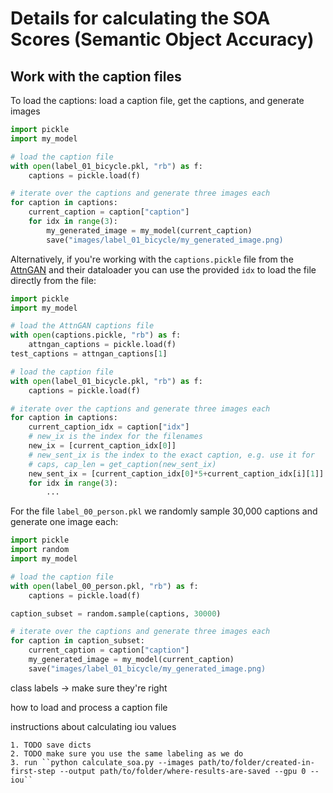 # Details for calculating the SOA Scores (Semantic Object Accuracy)

## Work with the caption files
To load the captions: load a caption file, get the captions, and generate images
```python
import pickle
import my_model

# load the caption file
with open(label_01_bicycle.pkl, "rb") as f:
    captions = pickle.load(f)

# iterate over the captions and generate three images each
for caption in captions:
    current_caption = caption["caption"]
    for idx in range(3):
        my_generated_image = my_model(current_caption)
        save("images/label_01_bicycle/my_generated_image.png)    
```

Alternatively, if you're working with the ``captions.pickle`` file from the [AttnGAN](https://github.com/taoxugit/AttnGAN) and their dataloader you can use the provided ``idx`` to load the file directly from the file:
```python
import pickle
import my_model

# load the AttnGAN captions file
with open(captions.pickle, "rb") as f:
    attngan_captions = pickle.load(f)
test_captions = attngan_captions[1]

# load the caption file
with open(label_01_bicycle.pkl, "rb") as f:
    captions = pickle.load(f)

# iterate over the captions and generate three images each
for caption in captions:
    current_caption_idx = caption["idx"]
    # new_ix is the index for the filenames
    new_ix = [current_caption_idx[0]]
    # new_sent_ix is the index to the exact caption, e.g. use it for 
    # caps, cap_len = get_caption(new_sent_ix)
    new_sent_ix = [current_caption_idx[0]*5+current_caption_idx[i][1]]
    for idx in range(3):
        ...
```

For the file ``label_00_person.pkl`` we randomly sample 30,000 captions and generate one image each:
```python
import pickle
import random
import my_model

# load the caption file
with open(label_00_person.pkl, "rb") as f:
    captions = pickle.load(f)

caption_subset = random.sample(captions, 30000)

# iterate over the captions and generate three images each
for caption in caption_subset:
    current_caption = caption["caption"]
    my_generated_image = my_model(current_caption)
    save("images/label_01_bicycle/my_generated_image.png)    
```


class labels -> make sure they're right



how to load and process a caption file



instructions about calculating iou values

    1. TODO save dicts
    2. TODO make sure you use the same labeling as we do
    3. run ``python calculate_soa.py --images path/to/folder/created-in-first-step --output path/to/folder/where-results-are-saved --gpu 0 --iou``
